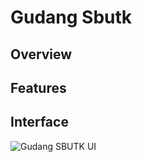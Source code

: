 
# Gudang Sbutk

## Overview

## Features

## Interface
![Gudang SBUTK UI](https://user-images.githubusercontent.com/62416304/132613404-70951c65-a490-40cf-ac03-56c205996bb5.png)

